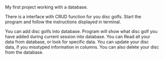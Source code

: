 My first project working with a database.

There is a interface with CRUD function for you disc golfs.
Start the program and follow the instructions displayed in terminal.

You can add disc golfs into database. Program will show what disc golf you have added during current session into database.
You can Read all your data from database, or look for specific data.
You can update your disc data, if you misstyped information in columns.
You can also delete your disc from the database.
